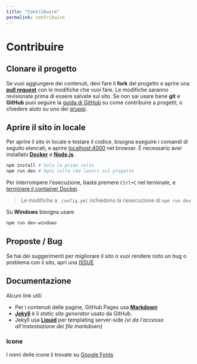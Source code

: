 ```yaml
---
title: "Contribuire"
permalink: contribuire
---
```


# Contribuire

## Clonare il progetto

Se vuoi aggiungere dei contenuti, devi fare il **fork** del progetto e aprire una [**pull request**](https://github.com/sapienzastudentsnetwork/informatica/pulls) con le modifiche che vuoi fare. Le modifiche saranno revisionate prima di essere salvate sul sito. Se non sai usare bene **git** e **GitHub** puoi seguire la [guida di GitHub](https://docs.github.com/en/get-started/quickstart/contributing-to-projects) su come contribuire a progetti, o chiedere aiuto su uno dei [gruppi](./gruppi).

## Aprire il sito in locale

Per aprire il sito in locale e testare il codice, bisogna eseguire i comandi di seguito elencati, e aprire [localhost:4000](http://localhost:4000/) nel browser. È necessario aver installato [**Docker**](https://www.docker.com/) e [**Node.js**](https://nodejs.org/en).

```bash
npm install # Solo la prima volta
npm run dev # Ogni volta che lavori sul progetto
```

Per interrompere l'esecuzione, basta premere `Ctrl+C` nel terminale, e [terminare il container Docker](https://docs.docker.com/engine/reference/commandline/stop/).

> Le modifiche a `_config.yml` richiedono la riesecuzione di `npm run dev`

Su **Windows** bisogna usare 

```bash
npm run dev-windows
```


## Proposte / Bug

Se hai dei suggerimenti per migliorare il sito o vuoi rendere noto un bug o problema con il sito, apri una [ISSUE](https://github.com/sapienzastudentsnetwork/informatica/issues)


## Documentazione

Alcuni link utili
- Per i contenuti delle pagine, GitHub Pages usa [**Markdown**](https://docs.github.com/en/get-started/writing-on-github/getting-started-with-writing-and-formatting-on-github/basic-writing-and-formatting-syntax)
- [**Jekyll**](https://jekyllrb.com/docs/pages/) è il *static site generator* usato da GitHub.
- Jekyll usa [**Liquid**](https://shopify.github.io/liquid/) per templating server-side *(vi da l'accesso all'instestazione dei file markdown)*

### Icone 

I nomi delle icone li trovate su [Google Fonts](https://fonts.google.com/icons)

